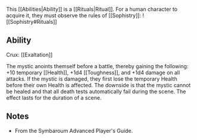 This [[Abilities|Ability]] is a [[Rituals|Ritual]]. For a human character to acquire it, they must observe the rules of [[Sophistry]]:
![[Sophistry#Rituals]]
## Ability
Crux: [[Exaltation]]

The mystic anoints themself before a battle, thereby gaining the following: +10 temporary [[Health]], +1d4 [[Toughness]], and +1d4 damage on all attacks. If the mystic is damaged, they first lose the temporary Health before their own Health is affected. The downside is that the mystic cannot be healed and that all death tests automatically fail during the scene. The effect lasts for the duration of a scene.
## Notes
* From the Symbaroum Advanced Player's Guide.